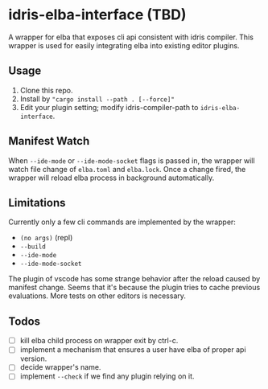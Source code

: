 # idris-elba-interface (TBD)

A wrapper for elba that exposes cli api consistent with
idris compiler. This wrapper is used for easily integrating
elba into existing editor plugins.

## Usage

1. Clone this repo.
2. Install by `"cargo install --path . [--force]"`
3. Edit your plugin setting; modify idris-compiler-path
to `idris-elba-interface`.

## Manifest Watch

When `--ide-mode` or `--ide-mode-socket` flags is passed
in, the wrapper will watch file change of `elba.toml` and
`elba.lock`. Once a change fired, the wrapper will reload 
elba process in background automatically.

## Limitations

Currently only a few cli commands are implemented by the 
wrapper:

- `(no args)` (repl)
- `--build`
- `--ide-mode`
- `--ide-mode-socket`

The plugin of vscode has some strange behavior after the
reload caused by manifest change. Seems that it's because
the plugin tries to cache previous evaluations. More tests
on other editors is necessary.

## Todos

- [ ] kill elba child process on wrapper exit by ctrl-c.
- [ ] implement a mechanism that ensures a user have
elba of proper api version.  
- [ ] decide wrapper's name.
- [ ] implement `--check` if we find any plugin relying 
on it.